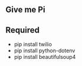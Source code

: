 ## Give me Pi

## Required

- pip install twilio
- pip install python-dotenv
- pip install beautifulsoup4
